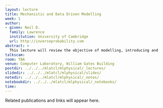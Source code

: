 ```yaml
---
layout: lecture
title: Mechanistic and Data Driven Modelling
week: 1
author:
- given: Neil D.
  family: Lawrence
  institution: University of Cambridge
  url: http://inverseprobability.com
abstract: >
  This lecture will review the objective of modelling, introducing and reviewing a range of different modelling techniques.
talkscam:
room: TBA
venue: Computer Laboratory, William Gates Building
postdir: ../../../mlatcl/mlphysical/_lectures/
slidedir: ../../../mlatcl/mlphysical/slides/
notedir: ../../../mlatcl/mlphysical/_notes/
notebookdir: ../../../mlatcl/mlphysical/_notebooks/
time:
---
```


Related publications and links will appear here.
